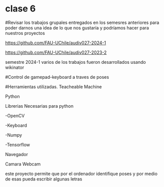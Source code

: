 # clase 6

#Revisar los trabajos grupales entregados en los semesres anteriores para poder darnos una idea de lo que nos gustaría y podríamos hacer para nuestros proyectos

https://github.com/FAU-UChile/audiv027-2024-1

https://github.com/FAU-UChile/audiv027-2023-2

semestre 2024-1
varios de los trabajos fueron desarrollados usando wikinator

#Control de gamepad-keyboard a traves de poses

#Herramientas utilizadas.
Teacheable Machine

Python

Librerias Necesarias para python

-OpenCV

-Keyboard

-Numpy

-Tensorflow

Navegador

Camara Webcam

este proyecto permite que por el ordenador identifique poses y por medio de esas pueda escribir algunas letras
